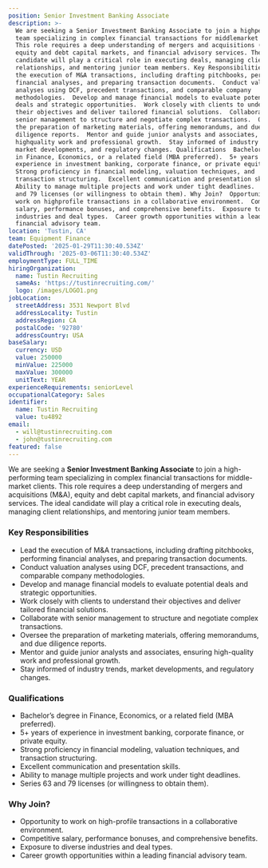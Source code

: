 ```yaml
---
position: Senior Investment Banking Associate
description: >-
  We are seeking a Senior Investment Banking Associate to join a highperforming
  team specializing in complex financial transactions for middlemarket clients.
  This role requires a deep understanding of mergers and acquisitions (M&A),
  equity and debt capital markets, and financial advisory services. The ideal
  candidate will play a critical role in executing deals, managing client
  relationships, and mentoring junior team members. Key Responsibilities  Lead
  the execution of M&A transactions, including drafting pitchbooks, performing
  financial analyses, and preparing transaction documents.  Conduct valuation
  analyses using DCF, precedent transactions, and comparable company
  methodologies.  Develop and manage financial models to evaluate potential
  deals and strategic opportunities.  Work closely with clients to understand
  their objectives and deliver tailored financial solutions.  Collaborate with
  senior management to structure and negotiate complex transactions.  Oversee
  the preparation of marketing materials, offering memorandums, and due
  diligence reports.  Mentor and guide junior analysts and associates, ensuring
  highquality work and professional growth.  Stay informed of industry trends,
  market developments, and regulatory changes. Qualifications  Bachelor’s degree
  in Finance, Economics, or a related field (MBA preferred).  5+ years of
  experience in investment banking, corporate finance, or private equity. 
  Strong proficiency in financial modeling, valuation techniques, and
  transaction structuring.  Excellent communication and presentation skills. 
  Ability to manage multiple projects and work under tight deadlines.  Series 63
  and 79 licenses (or willingness to obtain them). Why Join?  Opportunity to
  work on highprofile transactions in a collaborative environment.  Competitive
  salary, performance bonuses, and comprehensive benefits.  Exposure to diverse
  industries and deal types.  Career growth opportunities within a leading
  financial advisory team.
location: 'Tustin, CA'
team: Equipment Finance
datePosted: '2025-01-29T11:30:40.534Z'
validThrough: '2025-03-06T11:30:40.534Z'
employmentType: FULL_TIME
hiringOrganization:
  name: Tustin Recruiting
  sameAs: 'https://tustinrecruiting.com/'
  logo: /images/LOGO1.png
jobLocation:
  streetAddress: 3531 Newport Blvd
  addressLocality: Tustin
  addressRegion: CA
  postalCode: '92780'
  addressCountry: USA
baseSalary:
  currency: USD
  value: 250000
  minValue: 225000
  maxValue: 300000
  unitText: YEAR
experienceRequirements: seniorLevel
occupationalCategory: Sales
identifier:
  name: Tustin Recruiting
  value: tu4892
email:
  - will@tustinrecruiting.com
  - john@tustinrecruiting.com
featured: false
---
```


We are seeking a **Senior Investment Banking Associate** to join a high-performing team specializing in complex financial transactions for middle-market clients. This role requires a deep understanding of mergers and acquisitions (M&A), equity and debt capital markets, and financial advisory services. The ideal candidate will play a critical role in executing deals, managing client relationships, and mentoring junior team members.

### Key Responsibilities
- Lead the execution of M&A transactions, including drafting pitchbooks, performing financial analyses, and preparing transaction documents.  
- Conduct valuation analyses using DCF, precedent transactions, and comparable company methodologies.  
- Develop and manage financial models to evaluate potential deals and strategic opportunities.  
- Work closely with clients to understand their objectives and deliver tailored financial solutions.  
- Collaborate with senior management to structure and negotiate complex transactions.  
- Oversee the preparation of marketing materials, offering memorandums, and due diligence reports.  
- Mentor and guide junior analysts and associates, ensuring high-quality work and professional growth.  
- Stay informed of industry trends, market developments, and regulatory changes.  

### Qualifications
- Bachelor’s degree in Finance, Economics, or a related field (MBA preferred).  
- 5+ years of experience in investment banking, corporate finance, or private equity.  
- Strong proficiency in financial modeling, valuation techniques, and transaction structuring.  
- Excellent communication and presentation skills.  
- Ability to manage multiple projects and work under tight deadlines.  
- Series 63 and 79 licenses (or willingness to obtain them).  

### Why Join?
- Opportunity to work on high-profile transactions in a collaborative environment.  
- Competitive salary, performance bonuses, and comprehensive benefits.  
- Exposure to diverse industries and deal types.  
- Career growth opportunities within a leading financial advisory team. 
